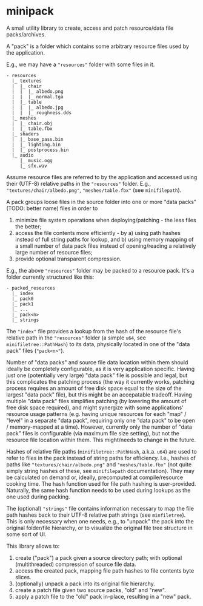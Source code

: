  # minipack

 A small utility library to create, access and patch resource/data file packs/archives.

 A "pack" is a folder which contains some arbitrary resource files used by the application.

 E.g., we may have a `"resources"` folder with some files in it.

 ```
 - resources
   |_ textures
   |  |_ chair
   |  |  |_ albedo.png
   |  |  |_ normal.tga
   |  |_ table
   |  |  |_ albedo.jpg
   |  |  |_ roughness.dds
   |_ meshes
   |  |_ chair.obj
   |  |_ table.fbx
   |_ shaders
   |  |_ base_pass.bin
   |  |_ lighting.bin
   |  |_ postprocess.bin
   |_ audio
      |_ music.ogg
      |_ sfx.wav
 ```

 Assume resource files are referred to by the application and accessed using their (UTF-8) relative paths in the `"resources"` folder.
 E.g., `"textures/chair/albedo.png"`, `"meshes/table.fbx"` (see `minifilepath`).

 A pack groups loose files in the source folder into one or more "data packs" (TODO: better name) files in order to

 1) minimize file system operations when deploying/patching - the less files the better;
 2) access the file contents more efficiently - by
     a) using path hashes instead of full string paths for lookup, and
     b) using memory mapping of a small number of data pack files instead of opening/reading a relatively large number of resource files;
 3) provide optional transparent compression.

 E.g., the above `"resources"` folder may be packed to a resource pack.
 It's a folder currently structured like this:

 ```
 - packed_resources
   |_ index
   |_ pack0
   |_ pack1
   |_ ...
   |_ pack<n>
   |_ strings
 ```

 The `"index"` file provides a lookup from the hash of the resource file's relative path in the `"resources"` folder (a simple `u64`, see `minifiletree::PathHash`)
 to its data, physically located in one of the "data pack" files (`"pack<n>"`).

 Number of "data packs" and source file data location within them should ideally be completely configurable,
 as it is very application specific.
 Having just one (potentially very large) "data pack" file is possible and legal, but this complicates the patching process
 (the way it currently works, patching process requires an amount of free disk space equal to the size of the largest "data pack" file),
 but this might be an accepatable tradeoff.
 Having multiple "data pack" files simplifies patching (by lowering the amount of free disk space required),
 and might synergize with some applications' resource usage patterns
 (e.g. having unique resources for each "map" / "level" in a separate "data pack", requiring only one "data pack" to be open / memory-mapped at a time).
 However, currently only the number of "data pack" files is configurable (via maximum file size setting),
 but not the resource file location within them. This might/needs to change in the future.

 Hashes of relative file paths (`minifiletree::PathHash`, a.k.a. `u64`) are used to refer to files in the pack instead of string paths for efficiency.
 I.e., hashes of paths like `"textures/chair/albedo.png"` and `"meshes/table.fbx"` (not quite simply string hashes of these, see `minifilepath` documentation).
 They may be calculated on demand or, ideally, precomputed at compile/resource cooking time.
 The hash function used for file path hashing is user-provided. Naturally, the same hash function needs to be used during lookups as the one used during packing.

 The (optional) `"strings"` file contains information necessary to map the file path hashes back to their UTF-8 relative path strings (see `minfiletree`).
 This is only necessary when one needs, e.g., to "unpack" the pack into the original folder/file hierarchy,
 or to visualize the original file tree structure in some sort of UI.

 This library allows to:

 1) create ("pack") a pack given a source directory path; with optional (multithreaded) compression of source file data.
 2) access the created pack, mapping file path hashes to file contents byte slices.
 3) (optionally) unpack a pack into its original file hierarchy.
 4) create a patch file given two source packs, "old" and "new".
 5) apply a patch file to the "old" pack in-place, resulting in a "new" pack.